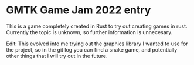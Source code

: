 # GMTK Game Jam 2022 entry

This is a game completely created in Rust to try out creating games in rust. Currently the topic is unknown, so further information is unnecesary.

Edit:
This evolved into me trying out the graphics library I wanted to use for the project, so in the git log you can find a snake game, and potentially
other things that I will try out in the future.